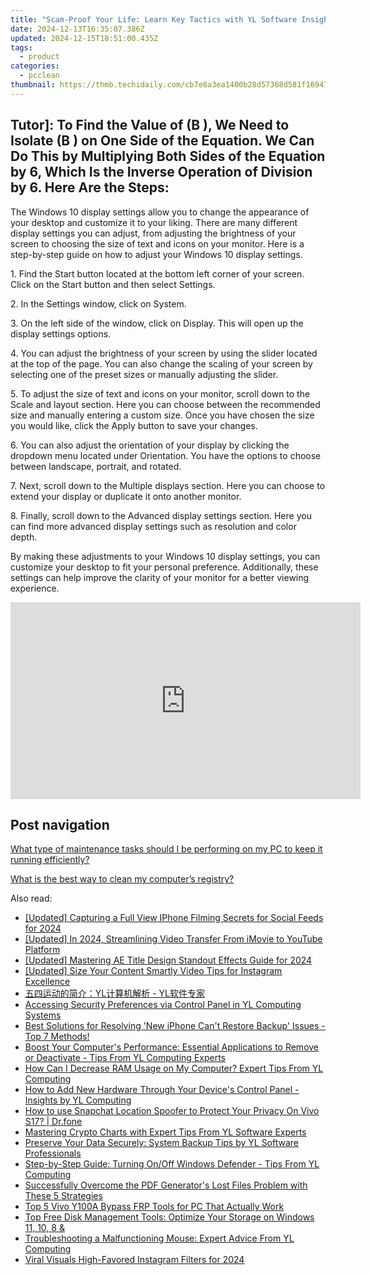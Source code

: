 ```yaml
---
title: "Scam-Proof Your Life: Learn Key Tactics with YL Software Insights"
date: 2024-12-13T16:35:07.386Z
updated: 2024-12-15T18:51:00.435Z
tags:
  - product
categories:
  - pcclean
thumbnail: https://thmb.techidaily.com/cb7e8a3ea1400b28d57368d581f169474fb4983f5389a6a0053ebe83f3cfd779.jpg
---
```


## Tutor]: To Find the Value of \(B \), We Need to Isolate \(B \) on One Side of the Equation. We Can Do This by Multiplying Both Sides of the Equation by 6, Which Is the Inverse Operation of Division by 6. Here Are the Steps:

The Windows 10 display settings allow you to change the appearance of your desktop and customize it to your liking. There are many different display settings you can adjust, from adjusting the brightness of your screen to choosing the size of text and icons on your monitor. Here is a step-by-step guide on how to adjust your Windows 10 display settings. 

1\. Find the Start button located at the bottom left corner of your screen. Click on the Start button and then select Settings.

2\. In the Settings window, click on System.

3\. On the left side of the window, click on Display. This will open up the display settings options. 

4\. You can adjust the brightness of your screen by using the slider located at the top of the page. You can also change the scaling of your screen by selecting one of the preset sizes or manually adjusting the slider.

5\. To adjust the size of text and icons on your monitor, scroll down to the Scale and layout section. Here you can choose between the recommended size and manually entering a custom size. Once you have chosen the size you would like, click the Apply button to save your changes.

6\. You can also adjust the orientation of your display by clicking the dropdown menu located under Orientation. You have the options to choose between landscape, portrait, and rotated.

7\. Next, scroll down to the Multiple displays section. Here you can choose to extend your display or duplicate it onto another monitor.

8\. Finally, scroll down to the Advanced display settings section. Here you can find more advanced display settings such as resolution and color depth. 

By making these adjustments to your Windows 10 display settings, you can customize your desktop to fit your personal preference. Additionally, these settings can help improve the clarity of your monitor for a better viewing experience.

<!-- affiliate ads begin -->
<iframe width="560" height="315" src="https://www.youtube.com/embed/S3Th6oa_isA?si=TTQ013BB9beUM4x6" title="YouTube video player" frameborder="0" allow="accelerometer; autoplay; clipboard-write; encrypted-media; gyroscope; picture-in-picture; web-share" referrerpolicy="strict-origin-when-cross-origin" allowfullscreen></iframe>
<!-- affiliate ads end -->

## Post navigation

[What type of maintenance tasks should I be performing on my PC to keep it running efficiently?](https://tools.techidaily.com/pcclean/products/)

[What is the best way to clean my computer’s registry?](https://tools.techidaily.com/pcclean/products/)

<ins class="adsbygoogle"
     style="display:block"
     data-ad-format="autorelaxed"
     data-ad-client="ca-pub-7571918770474297"
     data-ad-slot="1223367746"></ins>

<ins class="adsbygoogle"
     style="display:block"
     data-ad-client="ca-pub-7571918770474297"
     data-ad-slot="8358498916"
     data-ad-format="auto"
     data-full-width-responsive="true"></ins>

<span class="atpl-alsoreadstyle">Also read:</span>
<div><ul>
<li><a href="https://facebook-video-content.techidaily.com/updated-capturing-a-full-view-iphone-filming-secrets-for-social-feeds-for-2024/"><u>[Updated] Capturing a Full View IPhone Filming Secrets for Social Feeds for 2024</u></a></li>
<li><a href="https://youtube-sure.techidaily.com/ed-in-2024-streamlining-video-transfer-from-imovie-to-youtube-platform/"><u>[Updated] In 2024, Streamlining Video Transfer From iMovie to YouTube Platform</u></a></li>
<li><a href="https://article-knowledge.techidaily.com/updated-mastering-ae-title-design-standout-effects-guide-for-2024/"><u>[Updated] Mastering AE Title Design Standout Effects Guide for 2024</u></a></li>
<li><a href="https://instagram-clips.techidaily.com/updated-size-your-content-smartly-video-tips-for-instagram-excellence/"><u>[Updated] Size Your Content Smartly Video Tips for Instagram Excellence</u></a></li>
<li><a href="https://discover-awesome.techidaily.com/1732514659355-yl-yl/"><u>五四运动的简介：YL计算机解析 - YL软件专家</u></a></li>
<li><a href="https://discover-awesome.techidaily.com/accessing-security-preferences-via-control-panel-in-yl-computing-systems/"><u>Accessing Security Preferences via Control Panel in YL Computing Systems</u></a></li>
<li><a href="https://fox-within.techidaily.com/best-solutions-for-resolving-new-iphone-cant-restore-backup-issues-top-7-methods/"><u>Best Solutions for Resolving 'New iPhone Can't Restore Backup' Issues - Top 7 Methods!</u></a></li>
<li><a href="https://discover-awesome.techidaily.com/boost-your-computers-performance-essential-applications-to-remove-or-deactivate-tips-from-yl-computing-experts/"><u>Boost Your Computer's Performance: Essential Applications to Remove or Deactivate - Tips From YL Computing Experts</u></a></li>
<li><a href="https://discover-awesome.techidaily.com/how-can-i-decrease-ram-usage-on-my-computer-expert-tips-from-yl-computing/"><u>How Can I Decrease RAM Usage on My Computer? Expert Tips From YL Computing</u></a></li>
<li><a href="https://discover-awesome.techidaily.com/how-to-add-new-hardware-through-your-devices-control-panel-insights-by-yl-computing/"><u>How to Add New Hardware Through Your Device's Control Panel - Insights by YL Computing</u></a></li>
<li><a href="https://change-location.techidaily.com/how-to-use-snapchat-location-spoofer-to-protect-your-privacy-on-vivo-s17-drfone-by-drfone-virtual-android/"><u>How to use Snapchat Location Spoofer to Protect Your Privacy On Vivo S17? | Dr.fone</u></a></li>
<li><a href="https://discover-awesome.techidaily.com/mastering-crypto-charts-with-expert-tips-from-yl-software-experts/"><u>Mastering Crypto Charts with Expert Tips From YL Software Experts</u></a></li>
<li><a href="https://discover-awesome.techidaily.com/preserve-your-data-securely-system-backup-tips-by-yl-software-professionals/"><u>Preserve Your Data Securely: System Backup Tips by YL Software Professionals</u></a></li>
<li><a href="https://discover-awesome.techidaily.com/step-by-step-guide-turning-onoff-windows-defender-tips-from-yl-computing/"><u>Step-by-Step Guide: Turning On/Off Windows Defender - Tips From YL Computing</u></a></li>
<li><a href="https://discover-extraordinary.techidaily.com/successfully-overcome-the-pdf-generators-lost-files-problem-with-these-5-strategies/"><u>Successfully Overcome the PDF Generator's Lost Files Problem with These 5 Strategies</u></a></li>
<li><a href="https://bypass-frp.techidaily.com/top-5-vivo-y100a-bypass-frp-tools-for-pc-that-actually-work-by-drfone-android/"><u>Top 5 Vivo Y100A Bypass FRP Tools for PC That Actually Work</u></a></li>
<li><a href="https://win-extraordinary.techidaily.com/top-free-disk-management-tools-optimize-your-storage-on-windows-11-10-8-and/"><u>Top Free Disk Management Tools: Optimize Your Storage on Windows 11, 10, 8 &</u></a></li>
<li><a href="https://discover-awesome.techidaily.com/troubleshooting-a-malfunctioning-mouse-expert-advice-from-yl-computing/"><u>Troubleshooting a Malfunctioning Mouse: Expert Advice From YL Computing</u></a></li>
<li><a href="https://instagram-video-files.techidaily.com/viral-visuals-high-favored-instagram-filters-for-2024/"><u>Viral Visuals High-Favored Instagram Filters for 2024</u></a></li>
</ul></div>

